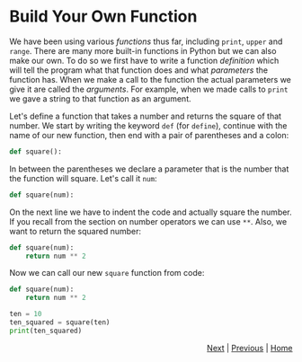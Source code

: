 # Build Your Own Function

We have been using various _functions_ thus far, including `print`, `upper` and `range`. There are many more built-in functions in Python but we can also make our own. To do so we first have to write a function _definition_ which will tell the program what that function does and what _parameters_ the function has. When we make a call to the function the actual parameters we give it are called the  _arguments_. For example, when we made calls to `print` we gave a string to that function as an argument.

Let's define a function that takes a number and returns the square of that number. We start by writing the keyword `def` (for `define`), continue with the name of our new function, then end with a pair of parentheses and a colon:
```python
def square():
```
In between the parentheses we declare a parameter that is the number that the function will square. Let's call it `num`:
```python
def square(num):
```
On the next line we have to indent the code and actually square the number. If you recall from the section on number operators we can use `**`. Also, we want to return the squared number:
```python
def square(num):
    return num ** 2
```
Now we can call our new `square` function from code:
```python
def square(num):
    return num ** 2

ten = 10
ten_squared = square(ten)
print(ten_squared)
```

<div style="text-align: right">
<a href="function-2.html">Next</a> | 
<a href="for-loop.html">Previous</a> | 
<a href="index.html">Home</a>
</div>